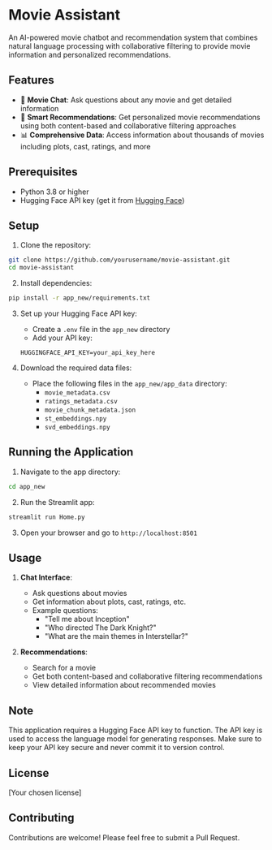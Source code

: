 # Movie Assistant

An AI-powered movie chatbot and recommendation system that combines natural language processing with collaborative filtering to provide movie information and personalized recommendations.

## Features

- 🤖 **Movie Chat**: Ask questions about any movie and get detailed information
- 🎯 **Smart Recommendations**: Get personalized movie recommendations using both content-based and collaborative filtering approaches
- 📊 **Comprehensive Data**: Access information about thousands of movies including plots, cast, ratings, and more

## Prerequisites

- Python 3.8 or higher
- Hugging Face API key (get it from [Hugging Face](https://huggingface.co/settings/tokens))

## Setup

1. Clone the repository:
```bash
git clone https://github.com/yourusername/movie-assistant.git
cd movie-assistant
```

2. Install dependencies:
```bash
pip install -r app_new/requirements.txt
```

3. Set up your Hugging Face API key:
   - Create a `.env` file in the `app_new` directory
   - Add your API key:
   ```
   HUGGINGFACE_API_KEY=your_api_key_here
   ```

4. Download the required data files:
   - Place the following files in the `app_new/app_data` directory:
     - `movie_metadata.csv`
     - `ratings_metadata.csv`
     - `movie_chunk_metadata.json`
     - `st_embeddings.npy`
     - `svd_embeddings.npy`

## Running the Application

1. Navigate to the app directory:
```bash
cd app_new
```

2. Run the Streamlit app:
```bash
streamlit run Home.py
```

3. Open your browser and go to `http://localhost:8501`

## Usage

1. **Chat Interface**:
   - Ask questions about movies
   - Get information about plots, cast, ratings, etc.
   - Example questions:
     - "Tell me about Inception"
     - "Who directed The Dark Knight?"
     - "What are the main themes in Interstellar?"

2. **Recommendations**:
   - Search for a movie
   - Get both content-based and collaborative filtering recommendations
   - View detailed information about recommended movies

## Note

This application requires a Hugging Face API key to function. The API key is used to access the language model for generating responses. Make sure to keep your API key secure and never commit it to version control.

## License

[Your chosen license]

## Contributing

Contributions are welcome! Please feel free to submit a Pull Request. 